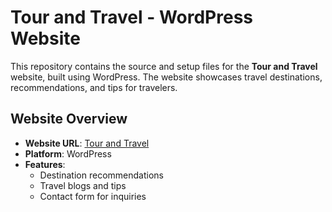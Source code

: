 # Tour and Travel - WordPress Website

This repository contains the source and setup files for the **Tour and Travel** website, built using WordPress. The website showcases travel destinations, recommendations, and tips for travelers.

## Website Overview

- **Website URL**: [Tour and Travel](https://tourandtravel926.wordpress.com/)
- **Platform**: WordPress
- **Features**:
  - Destination recommendations
  - Travel blogs and tips
  - Contact form for inquiries
